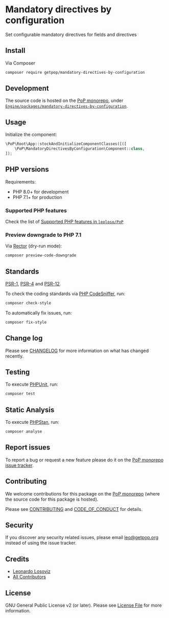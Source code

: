 # Mandatory directives by configuration

<!--
[![Build Status][ico-travis]][link-travis]
[![Quality Score][ico-code-quality]][link-code-quality]
[![Software License][ico-license]](LICENSE.md)
[![Latest Version on Packagist][ico-version]][link-packagist]
[![Coverage Status][ico-scrutinizer]][link-scrutinizer]
[![Total Downloads][ico-downloads]][link-downloads]
-->

Set configurable mandatory directives for fields and directives

## Install

Via Composer

``` bash
composer require getpop/mandatory-directives-by-configuration
```

## Development

The source code is hosted on the [PoP monorepo](https://github.com/leoloso/PoP), under [`Engine/packages/mandatory-directives-by-configuration`](https://github.com/leoloso/PoP/tree/master/layers/Engine/packages/mandatory-directives-by-configuration).

## Usage

Initialize the component:

``` php
\PoP\Root\App::stockAndInitializeComponentClasses([([
    \PoP\MandatoryDirectivesByConfiguration\Component::class,
]);
```

## PHP versions

Requirements:

- PHP 8.0+ for development
- PHP 7.1+ for production

### Supported PHP features

Check the list of [Supported PHP features in `leoloso/PoP`](https://github.com/leoloso/PoP/blob/master/docs/supported-php-features.md)

### Preview downgrade to PHP 7.1

Via [Rector](https://github.com/rectorphp/rector) (dry-run mode):

```bash
composer preview-code-downgrade
```

## Standards

[PSR-1](https://www.php-fig.org/psr/psr-1), [PSR-4](https://www.php-fig.org/psr/psr-4) and [PSR-12](https://www.php-fig.org/psr/psr-12).

To check the coding standards via [PHP CodeSniffer](https://github.com/squizlabs/PHP_CodeSniffer), run:

``` bash
composer check-style
```

To automatically fix issues, run:

``` bash
composer fix-style
```

## Change log

Please see [CHANGELOG](CHANGELOG.md) for more information on what has changed recently.

## Testing

To execute [PHPUnit](https://phpunit.de/), run:

``` bash
composer test
```

## Static Analysis

To execute [PHPStan](https://github.com/phpstan/phpstan), run:

``` bash
composer analyse
```

## Report issues

To report a bug or request a new feature please do it on the [PoP monorepo issue tracker](https://github.com/leoloso/PoP/issues).

## Contributing

We welcome contributions for this package on the [PoP monorepo](https://github.com/leoloso/PoP) (where the source code for this package is hosted).

Please see [CONTRIBUTING](CONTRIBUTING.md) and [CODE_OF_CONDUCT](CODE_OF_CONDUCT.md) for details.

## Security

If you discover any security related issues, please email leo@getpop.org instead of using the issue tracker.

## Credits

- [Leonardo Losoviz][link-author]
- [All Contributors][link-contributors]

## License

GNU General Public License v2 (or later). Please see [License File](LICENSE.md) for more information.

[ico-version]: https://img.shields.io/packagist/v/getpop/mandatory-directives-by-configuration.svg?style=flat-square
[ico-license]: https://img.shields.io/badge/license-GPLv2-brightgreen.svg?style=flat-square
[ico-travis]: https://img.shields.io/travis/getpop/mandatory-directives-by-configuration/master.svg?style=flat-square
[ico-scrutinizer]: https://img.shields.io/scrutinizer/coverage/g/getpop/mandatory-directives-by-configuration.svg?style=flat-square
[ico-code-quality]: https://img.shields.io/scrutinizer/g/getpop/mandatory-directives-by-configuration.svg?style=flat-square
[ico-downloads]: https://img.shields.io/packagist/dt/getpop/mandatory-directives-by-configuration.svg?style=flat-square

[link-packagist]: https://packagist.org/packages/getpop/mandatory-directives-by-configuration
[link-travis]: https://travis-ci.org/getpop/mandatory-directives-by-configuration
[link-scrutinizer]: https://scrutinizer-ci.com/g/getpop/mandatory-directives-by-configuration/code-structure
[link-code-quality]: https://scrutinizer-ci.com/g/getpop/mandatory-directives-by-configuration
[link-downloads]: https://packagist.org/packages/getpop/mandatory-directives-by-configuration
[link-author]: https://github.com/leoloso
[link-contributors]: ../../../../../../contributors
